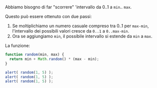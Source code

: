 Abbiamo bisogno di far "scorrere" 'intervallo da 0..1 a `min`.. `max`.

Questo può essere ottenuto con due passi:

1. Se moltiplichiamo un numero casuale compreso tra 0..1 per `max-min`, l'intervallo dei possibili valori cresce da `0..1` a `0..max-min`.
2. Ora se aggiungiamo `min`, il possibile intervallo si estende da `min` a `max`.

La funzione:

```js run
function random(min, max) {
  return min + Math.random() * (max - min);
}

alert( random(1, 5) ); 
alert( random(1, 5) ); 
alert( random(1, 5) ); 
```

